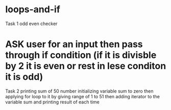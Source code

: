# loops-and-if
Task 1 
odd even checker
# ASK user for an input then pass through if condition (if it is divisble by 2 it is even or rest in lese conditon it is odd)

Task 2
printing sum of 50 number
initializing variable sum to zero then applying for loop to it by giving range of 1 to 51  then adding iterator to the variable sum and printing result of each time
